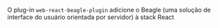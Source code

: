 O plug-in `web-react-beagle-plugin` adicione o Beagle (uma solução de interface do usuário orientada por servidor) à stack React
